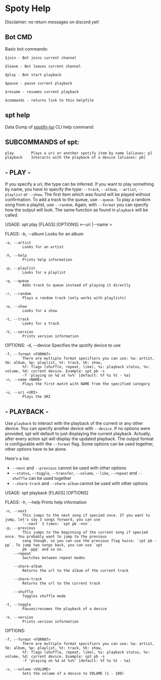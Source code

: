 # Spoty Help

Disclaimer: no return messages on discord yet!

## Bot CMD

Basic bot commands:

    $join - Bot joins current channel
    
    $leave - Bot leaves current channel
    
    $play - Bot start playback 
    
    $pause - pause current playback
    
    $resume - resumes current playback
    
    $commands - returns link to this helpfile
    

## spt help

Data Dump of [spotify-tui](https://github.com/Rigellute/spotify-tui) CLI help command:

## SUBCOMMANDS of spt:
    play        Plays a uri or another spotify item by name [aliases: p]
    playback    Interacts with the playback of a device [aliases: pb]

## - PLAY - 

If you specify a uri, the type can be inferred. If you want to play something by name, you have to specify the type:
`--track`, `--album`, `--artist`, `--playlist` or `--show`. The first item which was found will be played without
confirmation. To add a track to the queue, use `--queue`. To play a random song from a playlist, use `--random`. Again,
with `--format` you can specify how the output will look. The same function as found in `playback` will be called.

USAGE:
    spt play [FLAGS] [OPTIONS] <--uri <URI>|--name <NAME>>

FLAGS:
    -b, --album
            Looks for an album

    -a, --artist
            Looks for an artist

    -h, --help
            Prints help information

    -p, --playlist
            Looks for a playlist

    -q, --queue
            Adds track to queue instead of playing it directly

    -r, --random
            Plays a random track (only works with playlists)

    -w, --show
            Looks for a show

    -t, --track
            Looks for a track

    -V, --version
            Prints version information

OPTIONS:
    -d, --device <DEVICE>
            Specifies the spotify device to use

    -f, --format <FORMAT>
            There are multiple format specifiers you can use: %a: artist, %b: album, %p: playlist, %t: track, %h: show,
            %f: flags (shuffle, repeat, like), %s: playback status, %v: volume, %d: current device. Example: spt pb -s
            -f 'playing on %d at %v%' [default: %f %s %t - %a]
    -n, --name <NAME>
            Plays the first match with NAME from the specified category

    -u, --uri <URI>
            Plays the URI


## -  PLAYBACK - 

Use `playback` to interact with the playback of the current or any other device. You can specify another device with
`--device`. If no options were provided, spt will default to just displaying the current playback. Actually, after every
action spt will display the updated playback. The output format is configurable with the `--format` flag. Some options
can be used together, other options have to be alone.

Here's a list:

* `--next` and `--previous` cannot be used with other options
* `--status`, `--toggle`, `--transfer`, `--volume`, `--like`, `--repeat` and `--shuffle` can be used together
* `--share-track` and `--share-album` cannot be used with other options

USAGE:
    spt playback [FLAGS] [OPTIONS]

FLAGS:
    -h, --help
            Prints help information
            
    -n, --next
            This jumps to the next song if specied once. If you want to jump, let's say 3 songs forward, you can use
            `--next` 3 times: `spt pb -nnn`.
    -p, --previous
            This jumps to the beginning of the current song if specied once. You probably want to jump to the previous
            song though, so you can use the previous flag twice: `spt pb -pp`. To jump two songs back, you can use `spt
            pb -ppp` and so on.
        --repeat
            Switches between repeat modes

        --share-album
            Returns the url to the album of the current track

        --share-track
            Returns the url to the current track

        --shuffle
            Toggles shuffle mode

    -t, --toggle
            Pauses/resumes the playback of a device

    -V, --version
            Prints version information


OPTIONS:

    -f, --format <FORMAT>
            There are multiple format specifiers you can use: %a: artist, %b: album, %p: playlist, %t: track, %h: show,
            %f: flags (shuffle, repeat, like), %s: playback status, %v: volume, %d: current device. Example: spt pb -s
            -f 'playing on %d at %v%' [default: %f %s %t - %a]

    -v, --volume <VOLUME>
            Sets the volume of a device to VOLUME (1 - 100)
